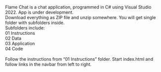 Flame Chat is a chat application, programmed in C# using Visual Studio 2022. App is under development.
<br>
Download everything as ZIP file and unzip somewhere. You will get single folder with subfolders inside.
<br>
Subfolders include: 
<br>
01 Instructions<br>
02 Data<br>
03 Application<br>
04 Code<br>
<br>
Follow the instructions from “01 Instructions” folder. Start index.html and follow links in the navbar from left to right.
